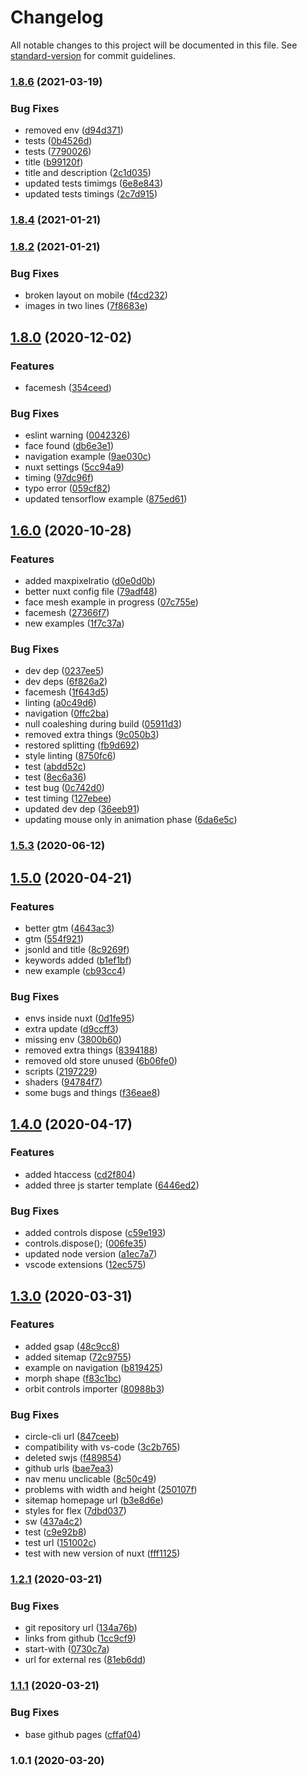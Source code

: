 # Changelog

All notable changes to this project will be documented in this file. See [standard-version](https://github.com/conventional-changelog/standard-version) for commit guidelines.

### [1.8.6](https://github.com/LuXDAmore/generative-art/compare/v1.8.5...v1.8.6) (2021-03-19)


### Bug Fixes

* removed env ([d94d371](https://github.com/LuXDAmore/generative-art/commit/d94d3712332c1e8a9c1bf3ee0760de90022c8041))
* tests ([0b4526d](https://github.com/LuXDAmore/generative-art/commit/0b4526d06a254db44d9a7fab6dd6dda3853ff5b5))
* tests ([7790026](https://github.com/LuXDAmore/generative-art/commit/77900260e67e99695a5722960b73bfad2df42458))
* title ([b99120f](https://github.com/LuXDAmore/generative-art/commit/b99120f825dcbd46ae011069abc35b28da647f10))
* title and description ([2c1d035](https://github.com/LuXDAmore/generative-art/commit/2c1d035edeff55e216d9d0ae0cc38cd2cbd75eb8))
* updated tests timimgs ([6e8e843](https://github.com/LuXDAmore/generative-art/commit/6e8e843887eb11f01752058308d7606fd0fe88de))
* updated tests timings ([2c7d915](https://github.com/LuXDAmore/generative-art/commit/2c7d9155e216fe3f5dfccf86ba554ebb4a8bab5a))

### [1.8.4](https://github.com/LuXDAmore/generative-art/compare/v1.8.3...v1.8.4) (2021-01-21)

### [1.8.2](https://github.com/LuXDAmore/generative-art/compare/v1.8.1...v1.8.2) (2021-01-21)


### Bug Fixes

* broken layout on mobile ([f4cd232](https://github.com/LuXDAmore/generative-art/commit/f4cd2327fed4b3281f51494aa6c1439d042920de))
* images in two lines ([7f8683e](https://github.com/LuXDAmore/generative-art/commit/7f8683ea83a7a6387744ad8e94666812ac38945a))

## [1.8.0](https://github.com/LuXDAmore/generative-art/compare/v1.7.0...v1.8.0) (2020-12-02)


### Features

* facemesh ([354ceed](https://github.com/LuXDAmore/generative-art/commit/354ceed9d29dec49614005d763bcf1cf988b13a7))


### Bug Fixes

* eslint warning ([0042326](https://github.com/LuXDAmore/generative-art/commit/0042326e7e275ec4f02500013b97ce428aab02f4))
* face found ([db6e3e1](https://github.com/LuXDAmore/generative-art/commit/db6e3e12108af15ee88966ad4df1f0128eb96320))
* navigation example ([9ae030c](https://github.com/LuXDAmore/generative-art/commit/9ae030cb6a70e87bfd4e2e90aeaafeec4e67a0ec))
* nuxt settings ([5cc94a9](https://github.com/LuXDAmore/generative-art/commit/5cc94a9319baddfb454ad0b4ca677013c4f6ff79))
* timing ([97dc96f](https://github.com/LuXDAmore/generative-art/commit/97dc96f95ccd75b846c7926b929e04cc6bc3b27e))
* typo error ([059cf82](https://github.com/LuXDAmore/generative-art/commit/059cf82e3c7cef820d9ff671b5c6c27ff948c9a9))
* updated tensorflow example ([875ed61](https://github.com/LuXDAmore/generative-art/commit/875ed6161e9713c14dad157e813255de4e653566))

## [1.6.0](https://github.com/LuXDAmore/generative-art/compare/v1.5.3...v1.6.0) (2020-10-28)


### Features

* added maxpixelratio ([d0e0d0b](https://github.com/LuXDAmore/generative-art/commit/d0e0d0bef531f15cb861ae14665ee99f51eaa210))
* better nuxt config file ([79adf48](https://github.com/LuXDAmore/generative-art/commit/79adf48837894a0f93eba7de91e672fec6ad3e35))
* face mesh example in progress ([07c755e](https://github.com/LuXDAmore/generative-art/commit/07c755edcab06574cc288acc82add2195e3e4ac7))
* facemesh ([27366f7](https://github.com/LuXDAmore/generative-art/commit/27366f7da14cfd37fb9b09e6797ed99ff6529c27))
* new examples ([1f7c37a](https://github.com/LuXDAmore/generative-art/commit/1f7c37a76e40bbc1ac59ba3f173f2c4aeeb9b4f9))


### Bug Fixes

* dev dep ([0237ee5](https://github.com/LuXDAmore/generative-art/commit/0237ee58434a1af1bc134f14f91c962c654521af))
* dev deps ([6f826a2](https://github.com/LuXDAmore/generative-art/commit/6f826a24a7067e74a427f45f1a8527672515735b))
* facemesh ([1f643d5](https://github.com/LuXDAmore/generative-art/commit/1f643d5f1e8aba8fd72476611946cf4391a46726))
* linting ([a0c49d6](https://github.com/LuXDAmore/generative-art/commit/a0c49d6e6047e59bc07a179ebce9ff757aefb5e1))
* navigation ([0ffc2ba](https://github.com/LuXDAmore/generative-art/commit/0ffc2ba01b97f0f4ec9c391247b0b130a9c1503e))
* null coaleshing during build ([05911d3](https://github.com/LuXDAmore/generative-art/commit/05911d321fc0a3f2ad0f22e86aff32e26d5dbb2a))
* removed extra things ([9c050b3](https://github.com/LuXDAmore/generative-art/commit/9c050b3ef793f048a73ade63db1ed76c04e7714f))
* restored splitting ([fb9d692](https://github.com/LuXDAmore/generative-art/commit/fb9d6925838bbebfd4c3f91f2c742e672afba5fa))
* style linting ([8750fc6](https://github.com/LuXDAmore/generative-art/commit/8750fc6ffe195e2209d90d5259c6c2dfc09e349e))
* test ([abdd52c](https://github.com/LuXDAmore/generative-art/commit/abdd52cc38f8b5d3404f656dadc4552d013a0f7a))
* test ([8ec6a36](https://github.com/LuXDAmore/generative-art/commit/8ec6a3633c57b357c06209f3644900c957842dd2))
* test bug ([0c742d0](https://github.com/LuXDAmore/generative-art/commit/0c742d0de9bafa5cde5b2764fa12e9156fab40ef))
* test timing ([127ebee](https://github.com/LuXDAmore/generative-art/commit/127ebee6d92f3db2399dbbc513a59e759d9477c1))
* updated dev dep ([36eeb91](https://github.com/LuXDAmore/generative-art/commit/36eeb91637bbe63f3912af59a5004bb8b29769ce))
* updating mouse only in animation phase ([6da6e5c](https://github.com/LuXDAmore/generative-art/commit/6da6e5c0debb6228805b70fbd31abf5a04acd36f))

### [1.5.3](https://github.com/LuXDAmore/generative-art/compare/v1.5.2...v1.5.3) (2020-06-12)

## [1.5.0](https://github.com/LuXDAmore/generative-art/compare/v1.4.1...v1.5.0) (2020-04-21)


### Features

* better gtm ([4643ac3](https://github.com/LuXDAmore/generative-art/commit/4643ac3563ef470e6912c00c8b7f9aa11c024fa9))
* gtm ([554f921](https://github.com/LuXDAmore/generative-art/commit/554f921d81b6abc2b26cc2fccdf075138ade06a1))
* jsonld and title ([8c9269f](https://github.com/LuXDAmore/generative-art/commit/8c9269f5db5de36679b47e09824bc52ce6b400c9))
* keywords added ([b1ef1bf](https://github.com/LuXDAmore/generative-art/commit/b1ef1bfedf30844486b622e5cfb47fdf68bcc8a7))
* new example ([cb93cc4](https://github.com/LuXDAmore/generative-art/commit/cb93cc474693b9d901eda02266c228d2679cdb87))


### Bug Fixes

* envs inside nuxt ([0d1fe95](https://github.com/LuXDAmore/generative-art/commit/0d1fe950aa380b3690d96fc95eb5ebb7a48c6344))
* extra update ([d9ccff3](https://github.com/LuXDAmore/generative-art/commit/d9ccff31e4ec586ebb3e0948cbf513c675e0e4ba))
* missing env ([3800b60](https://github.com/LuXDAmore/generative-art/commit/3800b6090147b0f4d07b7b2afc22af71841aa3af))
* removed extra things ([8394188](https://github.com/LuXDAmore/generative-art/commit/8394188ee06ecc485936e7c3e32ffde31a9e7722))
* removed old store unused ([6b06fe0](https://github.com/LuXDAmore/generative-art/commit/6b06fe04cfdc34e8c0d8dd9baba948db1eadb55c))
* scripts ([2197229](https://github.com/LuXDAmore/generative-art/commit/2197229b960b774413c05a9b573c2a933df0f40a))
* shaders ([94784f7](https://github.com/LuXDAmore/generative-art/commit/94784f774de3926d5cf40f53737af07adeb95ec7))
* some bugs and things ([f36eae8](https://github.com/LuXDAmore/generative-art/commit/f36eae8f0ed1997962b5605dd9807aedc860db5b))

## [1.4.0](https://github.com/LuXDAmore/generative-art/compare/v1.3.1...v1.4.0) (2020-04-17)


### Features

* added htaccess ([cd2f804](https://github.com/LuXDAmore/generative-art/commit/cd2f8047e7cacbcebbf5352522959874a4fa8860))
* added three js starter template ([6446ed2](https://github.com/LuXDAmore/generative-art/commit/6446ed275cce044a2a0b15a9c06f72aef6433ec3))


### Bug Fixes

* added controls dispose ([c59e193](https://github.com/LuXDAmore/generative-art/commit/c59e19364bd05a933c1c516ff7fad00c792f4295))
* controls.dispose(); ([006fe35](https://github.com/LuXDAmore/generative-art/commit/006fe350f5fc2a0905b87b77adda62b3cd822ad3))
* updated node version ([a1ec7a7](https://github.com/LuXDAmore/generative-art/commit/a1ec7a7562b15f81a3153c92485021e00ba78079))
* vscode extensions ([12ec575](https://github.com/LuXDAmore/generative-art/commit/12ec575cc200d7d17e252c3eac28b16dc901e293))

## [1.3.0](https://github.com/LuXDAmore/generative-art/compare/v1.2.2...v1.3.0) (2020-03-31)


### Features

* added gsap ([48c9cc8](https://github.com/LuXDAmore/generative-art/commit/48c9cc8a9f320910ce5127d9c6120fafbd2ca87a))
* added sitemap ([72c9755](https://github.com/LuXDAmore/generative-art/commit/72c9755656d3c3d833b53a0bde7d4f739fbd7bbf))
* example on navigation ([b819425](https://github.com/LuXDAmore/generative-art/commit/b819425312ccfdc20089f21d03e90b1bc7e9a20b))
* morph shape ([f83c1bc](https://github.com/LuXDAmore/generative-art/commit/f83c1bc3b0189106416164a61e4de29b60447042))
* orbit controls importer ([80988b3](https://github.com/LuXDAmore/generative-art/commit/80988b325420d67cc4761668edf1632d1aa1e365))


### Bug Fixes

* circle-cli url ([847ceeb](https://github.com/LuXDAmore/generative-art/commit/847ceebc3cc21f020a939e676e7133c22ac50ee4))
* compatibility with vs-code ([3c2b765](https://github.com/LuXDAmore/generative-art/commit/3c2b7651511771ca02cc47814761a7e7b82a156a))
* deleted swjs ([f489854](https://github.com/LuXDAmore/generative-art/commit/f48985482697f31a7cdc98f028333d60196479d1))
* github urls ([bae7ea3](https://github.com/LuXDAmore/generative-art/commit/bae7ea34b63554804dc42e4163d93c9ef9ed5ae1))
* nav menu unclicable ([8c50c49](https://github.com/LuXDAmore/generative-art/commit/8c50c492bba7d9aae4eb8e3bcf614ca75eadccbd))
* problems with width and height ([250107f](https://github.com/LuXDAmore/generative-art/commit/250107f62d80f2df9984193d56b8d7bf1efe6bfa))
* sitemap homepage url ([b3e8d6e](https://github.com/LuXDAmore/generative-art/commit/b3e8d6ebc64ecbb3dae3d60a9868658a3a9ba66e))
* styles for flex ([7dbd037](https://github.com/LuXDAmore/generative-art/commit/7dbd037d4055eda6dd55f95ab843ed1e4c63fd88))
* sw ([437a4c2](https://github.com/LuXDAmore/generative-art/commit/437a4c2555590d92ae1b1f553fb912156b944d8b))
* test ([c9e92b8](https://github.com/LuXDAmore/generative-art/commit/c9e92b8d12bbcb989fe0b36f4e6823412525bfd2))
* test url ([151002c](https://github.com/LuXDAmore/generative-art/commit/151002cc9cd3b9b63a66dc0a20ade9df5b72f667))
* test with new version of nuxt ([fff1125](https://github.com/LuXDAmore/generative-art/commit/fff11256b2447e7fccdcb78c444cd36ac220493b))

### [1.2.1](https://github.com/LuXDAmore/generative-art/compare/v1.2.0...v1.2.1) (2020-03-21)


### Bug Fixes

* git repository url ([134a76b](https://github.com/LuXDAmore/generative-art/commit/134a76b6c614f8fd22c94f19e49b7c9c64afd91d))
* links from github ([1cc9cf9](https://github.com/LuXDAmore/generative-art/commit/1cc9cf9e91d8c1eb4ff7fc5a9e77b36cb188df41))
* start-with ([0730c7a](https://github.com/LuXDAmore/generative-art/commit/0730c7a160c3c94e3ad4b3a347812047fea015f1))
* url for external res ([81eb6dd](https://github.com/LuXDAmore/generative-art/commit/81eb6dd6b5087c49a83da10abb639b324ed70bbe))

### [1.1.1](https://github.com/LuXDAmore/generative-art/compare/v1.1.0...v1.1.1) (2020-03-21)


### Bug Fixes

* base github pages ([cffaf04](https://github.com/LuXDAmore/generative-art/commit/cffaf04cfbac79950427d20829bedca40eb67c02))

### 1.0.1 (2020-03-20)
